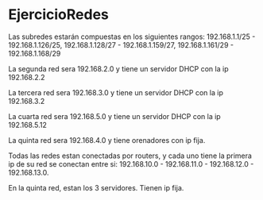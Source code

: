 # EjercicioRedes
 Las subredes estarán compuestas en los siguientes rangos: 192.168.1.1/25 - 192.168.1.126/25, 192.168.1.128/27 - 192.168.1.159/27, 192.168.1.161/29 - 192.168.1.168/29
 
 La segunda red sera 192.168.2.0 y tiene un servidor DHCP con la ip 192.168.2.2
 
 La tercera red sera 192.168.3.0 y tiene un servidor DHCP con la ip 192.168.3.2
 
La cuarta red sera 192.168.5.0 y tiene un servidor DHCP con la ip 192.168.5.12

La quinta red sera 192.168.4.0 y tiene orenadores con ip fija.

Todas las redes estan conectadas por routers, y cada uno tiene la primera ip de su red se conectan entre si: 192.168.10.0 - 192.168.11.0 - 192.168.12.0 - 192.168.13.0.

En la quinta red, estan los 3 servidores. Tienen ip fija.
